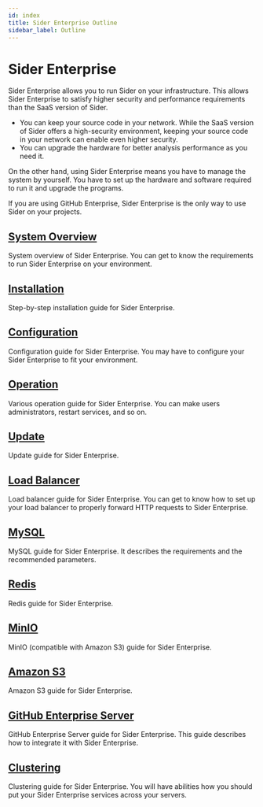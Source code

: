 ```yaml
---
id: index
title: Sider Enterprise Outline
sidebar_label: Outline
---
```


# Sider Enterprise

Sider Enterprise allows you to run Sider on your infrastructure. This allows Sider Enterprise to satisfy higher security and performance requirements than the SaaS version of Sider.

- You can keep your source code in your network. While the SaaS version of Sider offers a high-security environment, keeping your source code in your network can enable even higher security.
- You can upgrade the hardware for better analysis performance as you need it.

On the other hand, using Sider Enterprise means you have to manage the system by yourself. You have to set up the hardware and software required to run it and upgrade the programs.

If you are using GitHub Enterprise, Sider Enterprise is the only way to use Sider on your projects.

## [System Overview](./system-overview.md)

System overview of Sider Enterprise. You can get to know the requirements to run Sider Enterprise on your environment.

## [Installation](./installation.md)

Step-by-step installation guide for Sider Enterprise.

## [Configuration](./config.md)

Configuration guide for Sider Enterprise. You may have to configure your Sider Enterprise to fit your environment.

## [Operation](./operation.md)

Various operation guide for Sider Enterprise. You can make users administrators, restart services, and so on.

## [Update](./updating.md)

Update guide for Sider Enterprise.

## [Load Balancer](./load-balancer.md)

Load balancer guide for Sider Enterprise. You can get to know how to set up your load balancer to properly forward HTTP requests to Sider Enterprise.

## [MySQL](./mysql.md)

MySQL guide for Sider Enterprise. It describes the requirements and the recommended parameters.

## [Redis](./redis.md)

Redis guide for Sider Enterprise.

## [MinIO](./minio.md)

MinIO (compatible with Amazon S3) guide for Sider Enterprise.

## [Amazon S3](./minio.md)

Amazon S3 guide for Sider Enterprise.

## [GitHub Enterprise Server](./github.md)

GitHub Enterprise Server guide for Sider Enterprise. This guide describes how to integrate it with Sider Enterprise.

## [Clustering](./clustering.md)

Clustering guide for Sider Enterprise. You will have abilities how you should put your Sider Enterprise services across your servers.
